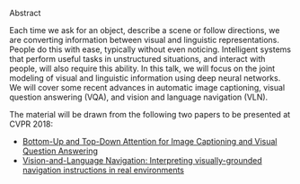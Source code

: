 Abstract

Each time we ask for an object, describe a scene or follow directions, we are converting information between visual and linguistic 
representations. People do this with ease, typically without even noticing. Intelligent systems that perform useful tasks in 
unstructured situations, and interact with people, will also require this ability. In this talk, we will focus on the 
joint modeling of visual and linguistic information using deep neural networks. We will cover some recent advances in 
automatic image captioning, visual question answering (VQA), and vision and language navigation (VLN). 

The material will be drawn from the following two papers to be presented at CVPR 2018: 

- [Bottom-Up and Top-Down Attention for Image Captioning and Visual Question Answering](https://arxiv.org/abs/1707.07998)
- [Vision-and-Language Navigation: Interpreting visually-grounded navigation instructions in real environments](https://arxiv.org/abs/1711.07280)


